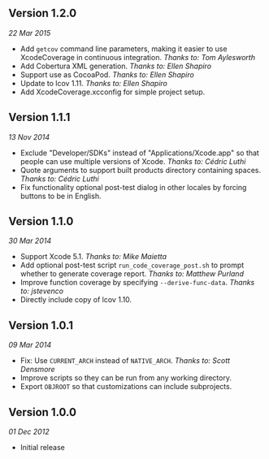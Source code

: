 Version 1.2.0
-------------
_22 Mar 2015_

* Add `getcov` command line parameters, making it easier to use XcodeCoverage in continuous integration. _Thanks to: Tom Aylesworth_
* Add Cobertura XML generation. _Thanks to: Ellen Shapiro_
* Support use as CocoaPod. _Thanks to: Ellen Shapiro_
* Update to lcov 1.11. _Thanks to: Ellen Shapiro_
* Add XcodeCoverage.xcconfig for simple project setup.


Version 1.1.1
-------------
_13 Nov 2014_

* Exclude "Developer/SDKs" instead of "Applications/Xcode.app" so that people can use multiple versions of Xcode. _Thanks to: Cédric Luthi_
* Quote arguments to support built products directory containing spaces. _Thanks to: Cédric Luthi_
* Fix functionality optional post-test dialog in other locales by forcing buttons to be in English.


Version 1.1.0
-------------
_30 Mar 2014_

* Support Xcode 5.1. _Thanks to: Mike Maietta_
* Add optional post-test script `run_code_coverage_post.sh` to prompt whether to generate coverage report. _Thanks to: Matthew Purland_
* Improve function coverage by specifying `--derive-func-data`. _Thanks to: jstevenco_
* Directly include copy of lcov 1.10.


Version 1.0.1
-------------
_09 Mar 2014_

* Fix: Use `CURRENT_ARCH` instead of `NATIVE_ARCH`. _Thanks to: Scott Densmore_
* Improve scripts so they can be run from any working directory.
* Export `OBJROOT` so that customizations can include subprojects.


Version 1.0.0
-------------
_01 Dec 2012_

* Initial release
